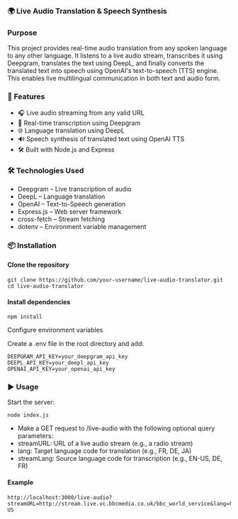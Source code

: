 ### 🌍 Live Audio Translation & Speech Synthesis

### Purpose
This project provides real-time audio translation from any spoken language to any other language. It listens to a live audio stream, transcribes it using Deepgram, translates the text using DeepL, and finally converts the translated text into speech using OpenAI's text-to-speech (TTS) engine. This enables live multilingual communication in both text and audio form.

### 🚀 Features

- 🎧 Live audio streaming from any valid URL
- 🧠 Real-time transcription using Deepgram
- 🌐 Language translation using DeepL
- 🔊 Speech synthesis of translated text using OpenAI TTS
- 🛠 Built with Node.js and Express

### 🛠 Technologies Used

- Deepgram – Live transcription of audio
- DeepL – Language translation
- OpenAI – Text-to-Speech generation
- Express.js – Web server framework
- cross-fetch – Stream fetching
- dotenv – Environment variable management

### 📦 Installation

#### Clone the repository
```
git clone https://github.com/your-username/live-audio-translator.git
cd live-audio-translator
```

#### Install dependencies
```
npm install
```

Configure environment variables

Create a .env file in the root directory and add:
```
DEEPGRAM_API_KEY=your_deepgram_api_key
DEEPL_API_KEY=your_deepl_api_key
OPENAI_API_KEY=your_openai_api_key
```

### ▶️ Usage
Start the server:
```
node index.js
```

- Make a GET request to /live-audio with the following optional query parameters:
- streamURL: URL of a live audio stream (e.g., a radio stream)
- lang: Target language code for translation (e.g., FR, DE, JA)
- streamLang: Source language code for transcription (e.g., EN-US, DE, FR)

#### Example
```
http://localhost:3000/live-audio?streamURL=http://stream.live.vc.bbcmedia.co.uk/bbc_world_service&lang=FR&streamLang=EN-US
```

